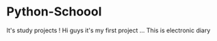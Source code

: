 # Python-Schoool
It's study projects !
Hi guys it's my first project ... 
This is electronic diary


